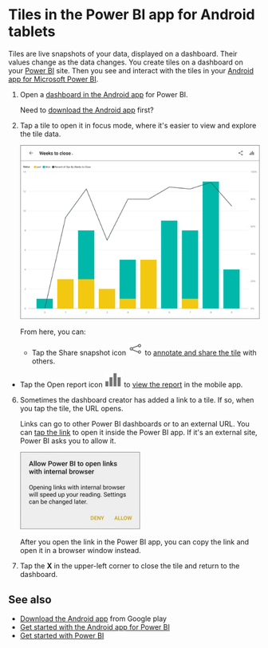 <properties 
   pageTitle="Tiles in the Android app"
   description="You create tiles on a dashboard in the Power BI service. Read about opening tiles and interacting with them in the Power BI mobile app for Android tablets."
   services="powerbi" 
   documentationCenter="" 
   authors="maggiesMSFT" 
   manager="erikre" 
   backup=""
   editor=""
   tags=""
   qualityFocus="no"
   qualityDate=""/>
 
<tags
   ms.service="powerbi"
   ms.devlang="NA"
   ms.topic="article"
   ms.tgt_pltfrm="NA"
   ms.workload="powerbi"
   ms.date="11/30/2016"
   ms.author="maggies"/>

# Tiles in the Power BI app for Android tablets

Tiles are live snapshots of your data, displayed on a dashboard. Their values change as the data changes. You create tiles on a dashboard on your [Power BI](http://powerbi.com/) site. Then you see and interact with the tiles in your [Android app for Microsoft Power BI](powerbi-mobile-android-tablet-app-get-started.md).

1.  Open a [dashboard in the Android app](powerbi-mobile-dashboards-in-the-android-tablet-app.md) for Power BI.

    Need to [download the Android app](http://go.microsoft.com/fwlink/?LinkID=544867) first?

3.  Tap a tile to open it in focus mode, where it's easier to view and explore the tile data.

    ![](media/powerbi-mobile-tiles-in-the-android-tablet-app/power-bi-android-tablet-tile.png)

     From here, you can:

    -   Tap the Share snapshot icon ![](media/powerbi-mobile-tiles-in-the-android-tablet-app/PBI_Andr_ShareSnapIcon.png) to [annotate and share the tile](powerbi-mobile-annotate-and-share-a-tile-from-the-android-tablet-app.md) with others.

   -   Tap the Open report icon ![](media/powerbi-mobile-tiles-in-the-android-tablet-app/power-bi-android-tablet-open-report-icon.png) to [view the report](powerbi-mobile-reports-in-the-android-tablet-app.md) in the mobile app.

6. Sometimes the dashboard creator has added a link to a tile. If so, when you tap the tile, the URL opens.

    Links can go to other Power BI dashboards or to an external URL. You can [tap the link](powerbi-service-edit-a-tile-in-a-dashboard.md#hyperlink) to open it inside the Power BI app. If it's an external site, Power BI asks you to allow it.
    
    ![](media/powerbi-mobile-tiles-in-the-android-tablet-app/PBI_Andr_OpenLinkMessage.png)

    After you open the link in the Power BI app, you can copy the link and open it in a browser window instead.

5.   Tap the **X** in the upper-left corner to close the tile and return to the dashboard.

## See also  
- [Download the Android app](http://go.microsoft.com/fwlink/?LinkID=544867) from Google play  
- [Get started with the Android app for Power BI](powerbi-mobile-android-tablet-app-get-started.md)  
- [Get started with Power BI](powerbi-service-get-started.md)  